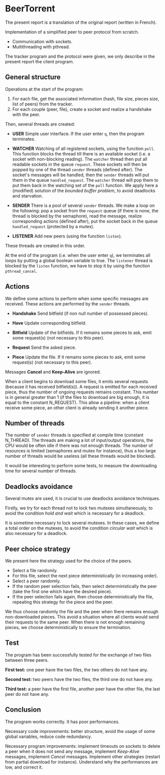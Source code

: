 # BeerTorrent

The present report is a translation of the original report (written in French).

Implementation of a simplified peer to peer protocol from scratch.

* Communication with sockets.
* Multithreading with pthread.

The tracker program and the protocol were given, we only describe in the present 
report the client program.


## General structure

Operations at the start of the program:

1. For each file, get the associated information (hash, file size, pieces size, 
list of peers) from the tracker.
2. For each couple (peer, file), create a socket and realize a handshake with
the peer.

Then, several threads are created:

* **USER** Simple user interface. If the user enter `q`, then the program terminates.

* **WATCHER** Watching of all registered sockets, using the function `poll`. This
function blocks the thread till there is an available socket (i.e. a socket with
non-blocking reading). The `watcher` thread then put all readable sockets in the 
queue `request`. These sockets will then be popped by one of the thread `sender`
threads (defined after). The socket's messages will be handled, then the `sender` 
threads will put them in the queue `handled_request`. The `watcher` thread will
pop them to put them back in the watching set of the `poll` function.
We apply here a (modified) solution of the *bounded buffer problem*, to avoid 
deadlocks and starvation.

* **SENDER** There is a pool of several `sender` threads. We make a loop on the
following: pop a socket from the `request` queue (if there is none, the thread
is blocked by the semaphore), read the message, realize corresponding actions 
(defined after), put the socket back in the queue `handled_request` (protected
by a mutex).

* **LISTENER** Add new peers (using the function `listen`).

These threads are created in this order.

At the end of the program (i.e. when the user enter `q`), we terminates all loops
by putting a global boolean variable to true. The `listener` thread is blocked by
the `listen` function, we have to stop it by using the function `pthread_cancel`.


## Actions

We define some actions to perform when some specific messages are received. These
actions are performed by the `sender` threads.

* **Handshake** Send bitfield (if non null number of possessed pieces).

* **Have** Update corresponding bitfield.

* **Bitfield** Update of the bitfields. If it remains some pieces to ask, emit
some request(s) (not necessary to this peer).

* **Request** Send the asked piece.

* **Piece** Update the file. If it remains some pieces to ask, emit
some request(s) (not necessary to this peer).

Messages **Cancel** and **Keep-Alive** are ignored.

When a client begins to download some files, it emits several requests (because 
it has received bitfield(s)). A request is emitted for each received piece, thus
the number of ongoing requests remains constant. This number is in general greater
than 1 (if the files to download are big enough, it is equal to the constant
N_REQUEST). This allow a pipeline: when a client receive some piece, an other client
is already sending it another piece.


## Number of threads

The number of `sender` threads is specified at compile time (constant N_THREAD).
The threads are making a lot of input/output operations, the CPU would be often
idle if there was not enough threads. The number of resources is limited (semaphores
and mutex for instance), thus a too large number of threads would be useless 
(all these threads would be blocked).

It would be interesting to perform some tests, to measure the downloading time for
several number of threads.


## Deadlocks avoidance

Several mutex are used, it is crucial to use deadlocks avoidance techniques.

Firstly, we try for each thread not to lock two mutexes simultaneously, to avoid
the condition *hold and wait* which is necessary for a deadlock.

It is sometime necessary to lock several mutexes. In these cases, we define a total
order on the mutexes, to avoid the condition *circular wait* which is also necessary
for a deadlock.


## Peer choice strategy

We present here the strategy used for the choice of the peers.

* Select a file randomly.
* For this file, select the next piece deterministically (in increasing order).
* Select a peer randomly.
* If the random peer selection fails, then select deterministically the peer 
(take the first one which have the desired piece).
* If the peer selection fails again, then choose deterministically the file, 
repeating this strategy for the piece and the peer.

We thus choose randomly the file and the peer when there remains enough non-downloaded
pieces. This avoid a situation where all clients would send their requests to the 
same peer.
When there is not enough remaining pieces, we choose deterministically to ensure
the termination.


## Test

The program has been successfully tested for the exchange of two files between three peers.

**First test:** one peer have the two files, the two others do not have any.

**Second test:** two peers have the two files, the third one do not have any.

**Third test:** a peer have the first file, another peer have the other file, the last
peer do not have any.


## Conclusion

The program works correctly. It has poor performances.

Necessary code improvements: better structure, avoid the usage of some global
variables, reduce code redundancy.

Necessary program improvements: implement timeouts on sockets to delete a peer when
it does not send any message, implement *Keep-Alive* messages, implement *Cancel*
messages. Implement other strategies (restart from partial download for instance).
Understand why the performances are low, and correct it.
